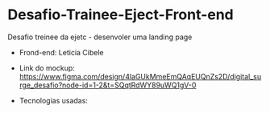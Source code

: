 # Desafio-Trainee-Eject-Front-end
Desafio treinee da ejetc - desenvoler uma landing page
* Frond-end: Leticia Cibele
* Link do mockup: https://www.figma.com/design/4laGUkMmeEmQAqEUQnZs2D/digital_surge_desafio?node-id=1-2&t=SQqtRdWY89uWQ1gV-0

* Tecnologias usadas: 